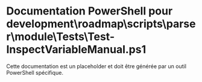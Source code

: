 # Documentation PowerShell pour development\roadmap\scripts\parser\module\Tests\Test-InspectVariableManual.ps1

Cette documentation est un placeholder et doit être générée par un outil PowerShell spécifique.
